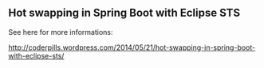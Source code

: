 ## Hot swapping in Spring Boot with Eclipse STS ##

See here for more informations:

http://coderpills.wordpress.com/2014/05/21/hot-swapping-in-spring-boot-with-eclipse-sts/

